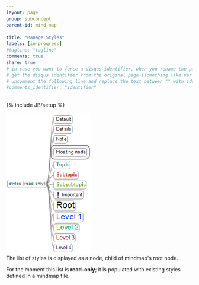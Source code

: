 ```yaml
---
layout: page
group: subconcept
parent-id: mind-map

title: "Manage Styles"
labels: [in-progress]
#tagline: "tagline"
comments: true
share: true
# in case you want to force a disqus identifier, when you rename the page
# get the disqus identifier from the original page (something like var disqus_identifier = 'ident';),
# uncomment the following line and replace the text between "" with ident
#comments_identifier: "identifier"
---
```


{% include JB/setup %}

<img class="img-thumbnail center-block pull-right" src="mm_styles.png"/>

<div markdown="1" class="clearfix">
The list of styles is displayed as a node, child of mindmap's root node. 

For the moment this list is **read-only**; it is populated with existing styles defined in a mindmap file.
</div>